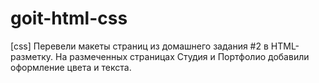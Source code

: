 # goit-html-css
[css] Перевели макеты страниц из домашнего задания #2 в HTML-разметку. На размеченных страницах Студия и Портфолио добавили оформление цвета и текста.
